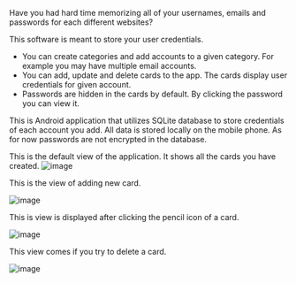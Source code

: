 Have you had hard time memorizing all of your usernames, emails and passwords for each different websites?

This software is meant to store your user credentials.

- You can create categories and add accounts to a given category. For example you may have multiple email accounts.
- You can add, update and delete cards to the app. The cards display user credentials for given account.
- Passwords are hidden in the cards by default. By clicking the password you can view it.

This is Android application that utilizes SQLite database to store credentials of each account you add. All data is stored locally on the mobile phone.
As for now passwords are not encrypted in the database.



This is the default view of the application. It shows all the cards you have created.
![image](https://github.com/user-attachments/assets/4f7914db-f62e-49ed-a054-c9a39f5ffd02)

This is the view of adding new card.

![image](https://github.com/user-attachments/assets/60ed4557-2460-4dea-97b9-558e8f926ede)

This is view is displayed after clicking the pencil icon of a card.

![image](https://github.com/user-attachments/assets/7f2e059c-b43c-4883-a09b-c231a7fc374f)

This view comes if you try to delete a card.

![image](https://github.com/user-attachments/assets/6c7c2749-5e4d-452f-92f3-fc0513c12969)

